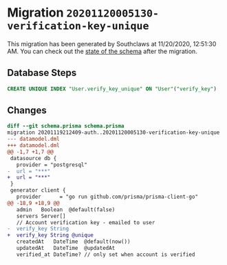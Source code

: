 # Migration `20201120005130-verification-key-unique`

This migration has been generated by Southclaws at 11/20/2020, 12:51:30 AM.
You can check out the [state of the schema](./schema.prisma) after the migration.

## Database Steps

```sql
CREATE UNIQUE INDEX "User.verify_key_unique" ON "User"("verify_key")
```

## Changes

```diff
diff --git schema.prisma schema.prisma
migration 20201119212409-auth..20201120005130-verification-key-unique
--- datamodel.dml
+++ datamodel.dml
@@ -1,7 +1,7 @@
 datasource db {
   provider = "postgresql"
-  url = "***"
+  url = "***"
 }
 generator client {
   provider      = "go run github.com/prisma/prisma-client-go"
@@ -18,9 +18,9 @@
   admin   Boolean  @default(false)
   servers Server[]
   // Account verification key - emailed to user
-  verify_key String
+  verify_key String @unique
   createdAt   DateTime  @default(now())
   updatedAt   DateTime  @updatedAt
   verified_at DateTime? // only set when account is verified
```


